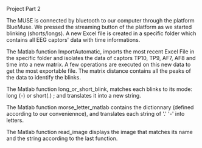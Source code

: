 Project Part 2

The MUSE is connected by bluetooth to our computer through the platform BlueMuse. We pressed the streaming button of the platform as we started blinking (shorts/longs). A new Excel file is created in a specific folder which contains all EEG captors' data with time informations. 

The Matlab function ImportAutomatic, imports the most recent Excel File in the specific folder and isolates the data of captors TP10, TP9, AF7, AF8 and time into a new matrix. A few operations are executed on this new data to get the most exportable file. The matrix distance contains all the peaks of the data to identify the blinks.

The Matlab function long_or_short_blink, matches each blinks to its mode: long (-) or short(.) ; and translates it into a new string.

The Matlab function morse_letter_matlab contains the dictionnary (defined according to our conveniennce), and translates each string of '.' '-' into letters.

The Matlab function read_image displays the image that matches its name and the string according to the last function. 
